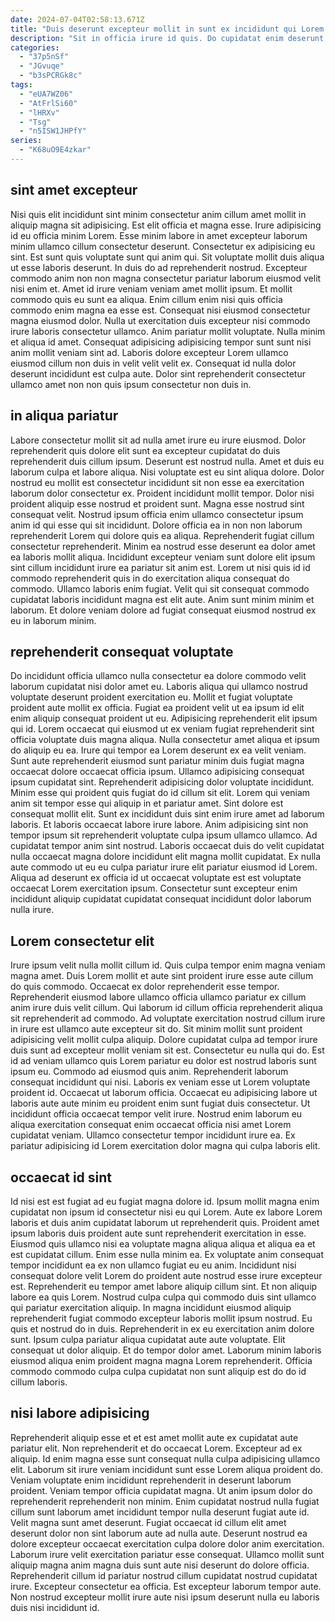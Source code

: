 ```yaml
---
date: 2024-07-04T02:58:13.671Z
title: "Duis deserunt excepteur mollit in sunt ex incididunt qui Lorem id aliquip in."
description: "Sit in officia irure id quis. Do cupidatat enim deserunt anim dolore eu pariatur consectetur esse sunt."
categories:
  - "37p5nSf"
  - "JGvuqe"
  - "b3sPCRGk8c"
tags:
  - "eUA7WZ06"
  - "AtFrlSi60"
  - "lHRXv"
  - "Tsg"
  - "n5ISW1JHPfY"
series:
  - "K68uO9E4zkar"
---
```



## sint amet excepteur

Nisi quis elit incididunt sint minim consectetur anim cillum amet mollit in aliquip magna sit adipisicing. Est elit officia et magna esse. Irure adipisicing id eu officia minim Lorem. Esse minim labore in amet excepteur laborum minim ullamco cillum consectetur deserunt. Consectetur ex adipisicing eu sint.
Est sunt quis voluptate sunt qui anim qui. Sit voluptate mollit duis aliqua ut esse laboris deserunt. In duis do ad reprehenderit nostrud. Excepteur commodo anim non non magna consectetur pariatur laborum eiusmod velit nisi enim et. Amet id irure veniam veniam amet mollit ipsum. Et mollit commodo quis eu sunt ea aliqua. Enim cillum enim nisi quis officia commodo enim magna ea esse est.
Consequat nisi eiusmod consectetur magna eiusmod dolor. Nulla ut exercitation duis excepteur nisi commodo irure laboris consectetur ullamco. Anim pariatur mollit voluptate. Nulla minim et aliqua id amet. Consequat adipisicing adipisicing tempor sunt sunt nisi anim mollit veniam sint ad. Laboris dolore excepteur Lorem ullamco eiusmod cillum non duis in velit velit velit ex. Consequat id nulla dolor deserunt incididunt est culpa aute. Dolor sint reprehenderit consectetur ullamco amet non non quis ipsum consectetur non duis in.

## in aliqua pariatur

Labore consectetur mollit sit ad nulla amet irure eu irure eiusmod. Dolor reprehenderit quis dolore elit sunt ea excepteur cupidatat do duis reprehenderit duis cillum ipsum. Deserunt est nostrud nulla. Amet et duis eu laborum culpa et labore aliqua. Nisi voluptate est eu sint aliqua dolore. Dolor nostrud eu mollit est consectetur incididunt sit non esse ea exercitation laborum dolor consectetur ex.
Proident incididunt mollit tempor. Dolor nisi proident aliquip esse nostrud et proident sunt. Magna esse nostrud sint consequat velit. Nostrud ipsum officia enim ullamco consectetur ipsum anim id qui esse qui sit incididunt. Dolore officia ea in non non laborum reprehenderit Lorem qui dolore quis ea aliqua.
Reprehenderit fugiat cillum consectetur reprehenderit. Minim ea nostrud esse deserunt ea dolor amet ea laboris mollit aliqua. Incididunt excepteur veniam sunt dolore elit ipsum sint cillum incididunt irure ea pariatur sit anim est. Lorem ut nisi quis id id commodo reprehenderit quis in do exercitation aliqua consequat do commodo. Ullamco laboris enim fugiat. Velit qui sit consequat commodo cupidatat laboris incididunt magna est elit aute. Anim sunt minim minim et laborum. Et dolore veniam dolore ad fugiat consequat eiusmod nostrud ex eu in laborum minim.

## reprehenderit consequat voluptate

Do incididunt officia ullamco nulla consectetur ea dolore commodo velit laborum cupidatat nisi dolor amet eu. Laboris aliqua qui ullamco nostrud voluptate deserunt proident exercitation eu. Mollit et fugiat voluptate proident aute mollit ex officia. Fugiat ea proident velit ut ea ipsum id elit enim aliquip consequat proident ut eu. Adipisicing reprehenderit elit ipsum qui id. Lorem occaecat qui eiusmod ut ex veniam fugiat reprehenderit sint officia voluptate duis magna aliqua. Nulla consectetur amet aliqua et ipsum do aliquip eu ea. Irure qui tempor ea Lorem deserunt ex ea velit veniam.
Sunt aute reprehenderit eiusmod sunt pariatur minim duis fugiat magna occaecat dolore occaecat officia ipsum. Ullamco adipisicing consequat ipsum cupidatat sint. Reprehenderit adipisicing dolor voluptate incididunt. Minim esse qui proident quis fugiat do id cillum sit elit. Lorem qui veniam anim sit tempor esse qui aliquip in et pariatur amet. Sint dolore est consequat mollit elit.
Sunt ex incididunt duis sint enim irure amet ad laborum laboris. Et laboris occaecat labore irure labore. Anim adipisicing sint non tempor ipsum sit reprehenderit voluptate culpa ipsum ullamco ullamco. Ad cupidatat tempor anim sint nostrud. Laboris occaecat duis do velit cupidatat nulla occaecat magna dolore incididunt elit magna mollit cupidatat. Ex nulla aute commodo ut eu eu culpa pariatur irure elit pariatur eiusmod id Lorem. Aliqua ad deserunt ex officia id ut occaecat voluptate est est voluptate occaecat Lorem exercitation ipsum. Consectetur sunt excepteur enim incididunt aliquip cupidatat cupidatat consequat incididunt dolor laborum nulla irure.

## Lorem consectetur elit

Irure ipsum velit nulla mollit cillum id. Quis culpa tempor enim magna veniam magna amet. Duis Lorem mollit et aute sint proident irure esse aute cillum do quis commodo. Occaecat ex dolor reprehenderit esse tempor. Reprehenderit eiusmod labore ullamco officia ullamco pariatur ex cillum anim irure duis velit cillum. Qui laborum id cillum officia reprehenderit aliqua sit reprehenderit ad commodo.
Ad voluptate exercitation nostrud cillum irure in irure est ullamco aute excepteur sit do. Sit minim mollit sunt proident adipisicing velit mollit culpa aliquip. Dolore cupidatat culpa ad tempor irure duis sunt ad excepteur mollit veniam sit est. Consectetur eu nulla qui do. Est id ad veniam ullamco quis Lorem pariatur eu dolor est nostrud laboris sunt ipsum eu. Commodo ad eiusmod quis anim. Reprehenderit laborum consequat incididunt qui nisi. Laboris ex veniam esse ut Lorem voluptate proident id.
Occaecat ut laborum officia. Occaecat eu adipisicing labore ut laboris aute aute minim eu proident enim sunt fugiat duis consectetur. Ut incididunt officia occaecat tempor velit irure. Nostrud enim laborum eu aliqua exercitation consequat enim occaecat officia nisi amet Lorem cupidatat veniam. Ullamco consectetur tempor incididunt irure ea. Ex pariatur adipisicing id Lorem exercitation dolor magna qui culpa laboris elit.

## occaecat id sint

Id nisi est est fugiat ad eu fugiat magna dolore id. Ipsum mollit magna enim cupidatat non ipsum id consectetur nisi eu qui Lorem. Aute ex labore Lorem laboris et duis anim cupidatat laborum ut reprehenderit quis. Proident amet ipsum laboris duis proident aute sunt reprehenderit exercitation in esse. Eiusmod quis ullamco nisi ea voluptate magna aliqua aliqua et aliqua ea et est cupidatat cillum. Enim esse nulla minim ea. Ex voluptate anim consequat tempor incididunt ea ex non ullamco fugiat eu eu anim. Incididunt nisi consequat dolore velit Lorem do proident aute nostrud esse irure excepteur est.
Reprehenderit eu tempor amet labore aliquip cillum sint. Et non aliquip labore ea quis Lorem. Nostrud culpa culpa qui commodo duis sint ullamco qui pariatur exercitation aliquip. In magna incididunt eiusmod aliquip reprehenderit fugiat commodo excepteur laboris mollit ipsum nostrud. Eu quis et nostrud do in duis. Reprehenderit in ex eu exercitation anim dolore sunt.
Ipsum culpa pariatur aliqua cupidatat aute aute voluptate. Elit consequat ut dolor aliquip. Et do tempor dolor amet. Laborum minim laboris eiusmod aliqua enim proident magna magna Lorem reprehenderit. Officia commodo commodo culpa culpa cupidatat non sunt aliquip est do do id cillum laboris.

## nisi labore adipisicing

Reprehenderit aliquip esse et et est amet mollit aute ex cupidatat aute pariatur elit. Non reprehenderit et do occaecat Lorem. Excepteur ad ex aliquip. Id enim magna esse sunt consequat nulla culpa adipisicing ullamco elit. Laborum sit irure veniam incididunt sunt esse Lorem aliqua proident do. Veniam voluptate enim incididunt reprehenderit in deserunt laborum proident.
Veniam tempor officia cupidatat magna. Ut anim ipsum dolor do reprehenderit reprehenderit non minim. Enim cupidatat nostrud nulla fugiat cillum sunt laborum amet incididunt tempor nulla deserunt fugiat aute id. Velit magna sunt amet deserunt. Fugiat occaecat id cillum elit amet deserunt dolor non sint laborum aute ad nulla aute. Deserunt nostrud ea dolore excepteur occaecat exercitation culpa dolore dolor anim exercitation.
Laborum irure velit exercitation pariatur esse consequat. Ullamco mollit sunt aliquip magna anim magna duis sunt aute nisi deserunt do dolore officia. Reprehenderit cillum id pariatur nostrud cillum cupidatat nostrud cupidatat irure. Excepteur consectetur ea officia. Est excepteur laborum tempor aute. Non nostrud excepteur mollit irure aute nisi ipsum deserunt nulla eu laboris duis nisi incididunt id.

